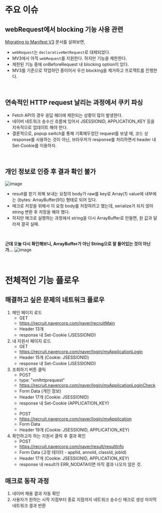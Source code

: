 # 주요 이슈

## webRequest에서 blocking 기능 사용 관련 

[Migrating to Manifest V3](https://developer.chrome.com/docs/extensions/mv3/intro/mv3-migration/#host-permissions) 문서를 살펴보면,

- `webRequest`는 `declarativeNetRequest`로 대체되었다.
- MV3에서 아직 `webRequest`를 지원한다. 하지만 기능을 제한한다.
- 제한된 기능 중에 onBeforeRequest 내 blocking option이 있다.
- MV3를 기준으로 작업하던 중이어서 우선 blocking을 제거하고 프로젝트를 진행한다.

&nbsp;

## 연속적인 HTTP request 날리는 과정에서 쿠키 파싱

- Fetch API의 경우 응답 헤더에 제한되는 상황이 많이 발생한다.
- 네이버 네트워크 송수신 흐름에 있어서 JSESSIONID, APPLICATION_KEY 등을 지속적으로 업데이트 해야 한다.
- 결론적으로, popup switch를 통해 기록해두었던 request를 보낼 때, 코드 상 response를 사용하는 것이 아닌, 브라우저가 response를 처리하면서 header 내 Set-Cookie를 이용하자.  

&nbsp;

## 개인 정보로 인증 후 결과 확인 불가
![image](https://user-images.githubusercontent.com/39409255/126444105-527a49ab-90cb-481f-854f-03dabbb25693.png)

- result를 받기 위해 보내는 요청의 body가 raw를 key로 Array(1) value에 내부에는 {bytes: ArrayBuffer(91)} 형태로 되어 있다.
- 매크로 저장을 위해서 이 요청 body를 저장하려고 했는데, serialize가 되지 않아 string 변환 후 저장을 해야 했다.
- 하지만 매크로 실행하는 과정에서 string을 다시 ArrayBuffer로 만들면, 원 값과 달라져 결국 실패.

&nbsp;

**근데 오늘 다시 확인해보니, ArrayBuffer가 아닌 String으로 잘 들어있는 것이 아닌가...**
![image](https://user-images.githubusercontent.com/39409255/126444340-36dbef8f-09e9-45f9-a077-7f83dd78bf81.png)

&nbsp;

# 전체적인 기능 플로우

## 해결하고 싶은 문제의 네트워크 플로우
1. 메인 페이지 로드
   - GET
   - https://recruit.navercorp.com/naver/recruitMain
   - Header 13개
   - response 내 Set-Cookie (JSESSIONID)
2. 내 지원서 페이지 로드
   - GET
   - https://recruit.navercorp.com/naver/login/myApplicationLogin
   - Header 15개 (Cookie: JSESSIONID)
   - response 내 Set-Cookie (JSESSIONID)
3. 조회하기 버튼 클릭
   - POST
   - type: "xmlhttprequest"
   - https://recruit.navercorp.com/naver/login/myApplicationLoginCheck
   - Form Data (개인 정보)
   - Header 17개 (Cookie: JSESSIONID)
   - response 내 Set-Cookie (APPLICATION_KEY)
   - 
   - POST
   - https://recruit.navercorp.com/naver/login/myApplication
   - Form Data
   - Header 19개 (Cookie: JSESSIONID, APPLICATION_KEY)
4. 확인하고자 하는 지원서 클릭 후 결과 확인
   - POST
   - https://recruit.navercorp.com/naver/result/resultInfo
   - Form Data (고정 데이터 - applId, annoId, classId, jobId)
   - Header 17개 (Cookie: JSESSIONID, APPLICATION_KEY)
   - response 내 result가 ERR_NODATA이면 아직 결과 나오지 않은 것.


## 매크로 동작 과정

1. 네이버 채용 결과 자동 확인
2. 사용자가 원하는 시작 지점부터 종료 지점까지 네트워크 송수신 매크로 생성 마지막 네트워크 결과 반환